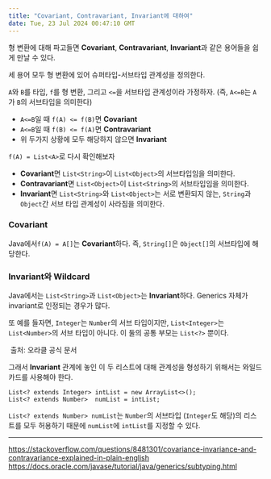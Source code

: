 ```yaml
---
title: "Covariant, Contravariant, Invariant에 대하여"
date: Tue, 23 Jul 2024 00:47:10 GMT
---
```


<p>형 변환에 대해 파고들면 <strong>Covariant</strong>, <strong>Contravariant</strong>, <strong>Invariant</strong>과 같은 용어들을 쉽게 만날 수 있다. </p>
<p>세 용어 모두 형 변환에 있어 슈퍼타입-서브타입 관계성을 정의한다. </p>
<p><code>A</code>와 <code>B</code>를 타입, <code>f</code>를 형 변환, 그리고 <code>&lt;=</code>을 서브타입 관계성이라 가정하자. (즉, <code>A&lt;=B</code>는 <code>A</code>가 <code>B</code>의 서브타입을 의미한다)</p>
<ul>
<li><code>A&lt;=B</code>일 때 <code>f(A) &lt;= f(B)</code>면 <strong>Covariant</strong></li>
<li><code>A&lt;=B</code>일 때 <code>f(B) &lt;= f(A)</code>면 <strong>Contravariant</strong></li>
<li>위 두가지 상황에 모두 해당하지 않으면 <strong>Invariant</strong></li>
</ul>
<p><code>f(A) = List&lt;A&gt;</code>로 다시 확인해보자</p>
<ul>
<li><strong>Covariant</strong>면 <code>List&lt;String&gt;</code>이 <code>List&lt;Object&gt;</code>의 서브타입임을 의미한다.</li>
<li><strong>Contravariant</strong>면 <code>List&lt;Object&gt;</code>이 <code>List&lt;String&gt;</code>의 서브타입임을 의미한다.</li>
<li><strong>Invariant</strong>면 <code>List&lt;String&gt;</code>와 <code>List&lt;Object&gt;</code>는 서로 변환되지 않는, <code>String</code>과 <code>Object</code>간 서브 타입 관계성이 사라짐을 의미한다. </li>
</ul>
<h3 id="covariant">Covariant</h3>
<p>Java에서<code>f(A) = A[]</code>는 <strong>Covariant</strong>하다. 즉, <code>String[]</code>은 <code>Object[]</code>의 서브타입에 해당한다. </p>
<h3 id="invariant와-wildcard">Invariant와 Wildcard</h3>
<p>Java에서는 <code>List&lt;String&gt;</code>과 <code>List&lt;Object&gt;</code>는 <strong>Invariant</strong>하다. Generics 자체가 invariant로 인정되는 경우가 많다. </p>
<p>또 예를 들자면, <code>Integer</code>는 <code>Number</code>의 서브 타입이지만, <code>List&lt;Integer&gt;</code>는 <code>List&lt;Number&gt;</code>의 서브 타입이 아니다. 이 둘의 공통 부모는 <code>List&lt;?&gt;</code> 뿐이다. </p>
<p><img alt="" src="https://velog.velcdn.com/images/becooq81/post/aeb15743-299f-4f5f-98d5-2d6f3bcc4003/image.png" />
출처: 오라클 공식 문서</p>
<p>그래서 <strong>Invariant</strong> 관계에 놓인 이 두 리스트에 대해 관계성을 형성하기 위해서는 와일드카드를 사용해야 한다.</p>
<pre><code class="language-java">List&lt;? extends Integer&gt; intList = new ArrayList&lt;&gt;();
List&lt;? extends Number&gt;  numList = intList;  </code></pre>
<p><code>List&lt;? extends Number&gt; numList</code>는 <code>Number</code>의 서브타입 (<code>Integer</code>도 해당)의 리스트를 모두 허용하기 때문에 <code>numList</code>에 <code>intList</code>를 지정할 수 있다. </p>
<hr />
<p><a href="https://stackoverflow.com/questions/8481301/covariance-invariance-and-contravariance-explained-in-plain-english">https://stackoverflow.com/questions/8481301/covariance-invariance-and-contravariance-explained-in-plain-english</a>
<a href="https://docs.oracle.com/javase/tutorial/java/generics/subtyping.html">https://docs.oracle.com/javase/tutorial/java/generics/subtyping.html</a></p>